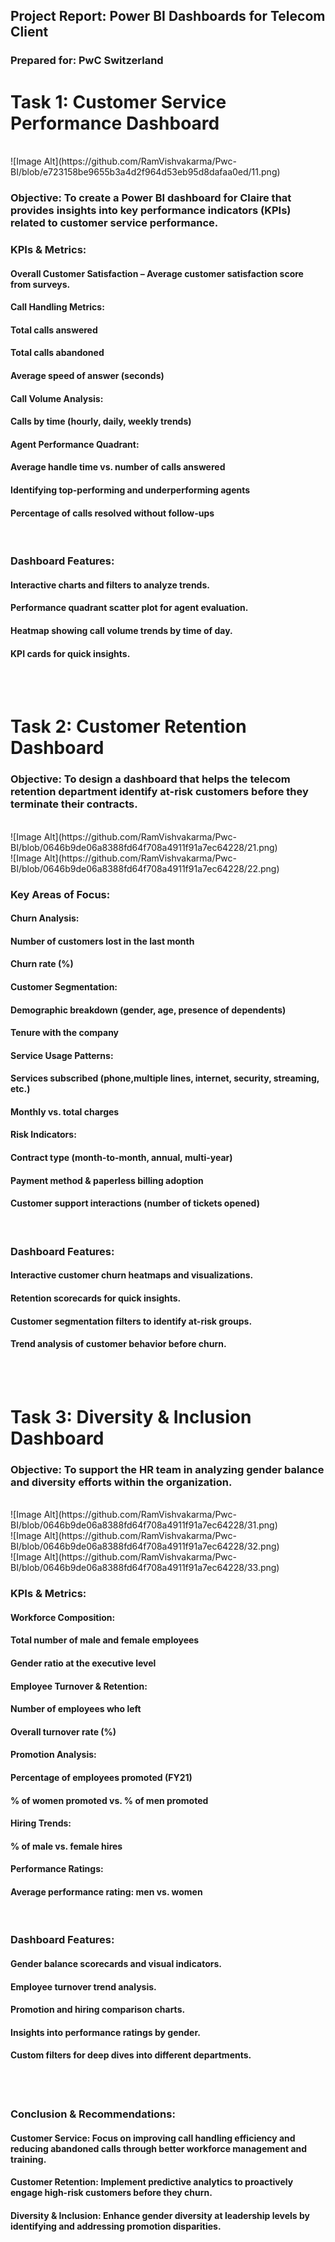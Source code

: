 <h2>Project Report: Power BI Dashboards for Telecom Client</h2>
<h3>Prepared for: PwC Switzerland</h3>
<h1>Task 1: Customer Service Performance Dashboard</h1>
<br>
![Image Alt](https://github.com/RamVishvakarma/Pwc-BI/blob/e723158be9655b3a4d2f964d53eb95d8dafaa0ed/11.png)
<br>
<h3>Objective: To create a Power BI dashboard for Claire that provides insights into key performance indicators (KPIs) related to customer service performance.</h3>
<h3>KPIs & Metrics:</h3>
<h4>Overall Customer Satisfaction – Average customer satisfaction score from surveys.</h4>
<h4>Call Handling Metrics:</h4>
<h4>Total calls answered</h4>
<h4>Total calls abandoned</h4>
<h4>Average speed of answer (seconds)</h4>
<h4>Call Volume Analysis:</h4>
<h4>Calls by time (hourly, daily, weekly trends)</h4>
<h4>Agent Performance Quadrant:</h4>
<h4>Average handle time vs. number of calls answered</h4>
<h4>Identifying top-performing and underperforming agents</h4>

<h4>Percentage of calls resolved without follow-ups</h4>
<br>
<h3>Dashboard Features:</h3>
<h4>Interactive charts and filters to analyze trends.</h4>
<h4>Performance quadrant scatter plot for agent evaluation.</h4>
<h4>Heatmap showing call volume trends by time of day.</h4>
<h4>KPI cards for quick insights.</h4>

<br>
<br>
<h1>Task 2: Customer Retention Dashboard</h1>
<h3>Objective: To design a dashboard that helps the telecom retention department identify at-risk customers before they terminate their contracts.</h3>
<br>
![Image Alt](https://github.com/RamVishvakarma/Pwc-BI/blob/0646b9de06a8388fd64f708a4911f91a7ec64228/21.png)
<br>
![Image Alt](https://github.com/RamVishvakarma/Pwc-BI/blob/0646b9de06a8388fd64f708a4911f91a7ec64228/22.png)
<br>
<h3>Key Areas of Focus:</h3>
<h4>Churn Analysis:</h4>
<h4>Number of customers lost in the last month</h4>
<h4>Churn rate (%)</h4>
<h4>Customer Segmentation:</h4>
<h4>Demographic breakdown (gender, age, presence of dependents)</h4>
<h4>Tenure with the company</h4>
<h4>Service Usage Patterns:</h4>
<h4>Services subscribed (phone,multiple lines, internet, security, streaming, etc.)</h4>
<h4>Monthly vs. total charges</h4>
<h4>Risk Indicators:</h4>
<h4>Contract type (month-to-month, annual, multi-year)</h4>
<h4>Payment method & paperless billing adoption</h4>
<h4>Customer support interactions (number of tickets opened)</h4>


<br>
<h3>Dashboard Features:</h3>
<h4>Interactive customer churn heatmaps and visualizations.</h4>
<h4>Retention scorecards for quick insights.</h4>
<h4>Customer segmentation filters to identify at-risk groups.</h4>
<h4>Trend analysis of customer behavior before churn.</h4>
<br>
<br>



<h1>Task 3: Diversity & Inclusion Dashboard</h1>
<h3>Objective:
To support the HR team in analyzing gender balance and diversity efforts within the organization.</h3>
<br>
![Image Alt](https://github.com/RamVishvakarma/Pwc-BI/blob/0646b9de06a8388fd64f708a4911f91a7ec64228/31.png)
<br>
![Image Alt](https://github.com/RamVishvakarma/Pwc-BI/blob/0646b9de06a8388fd64f708a4911f91a7ec64228/32.png)
<br>
![Image Alt](https://github.com/RamVishvakarma/Pwc-BI/blob/0646b9de06a8388fd64f708a4911f91a7ec64228/33.png)
<br>
<h3>KPIs & Metrics:</h3>
<h4>Workforce Composition:</h4>
<h4>Total number of male and female employees</h4>
<h4>Gender ratio at the executive level</h4>
<h4>Employee Turnover & Retention:</h4>
<h4>Number of employees who left</h4>
<h4>Overall turnover rate (%)</h4>
<h4>Promotion Analysis:</h4>
<h4>Percentage of employees promoted (FY21)</h4>
<h4>% of women promoted vs. % of men promoted</h4>
<h4>Hiring Trends:</h4>
<h4>% of male vs. female hires</h4>
<h4>Performance Ratings:</h4>
<h4>Average performance rating: men vs. women</h4>
<br>
<h3>Dashboard Features:</h3>
<h4>Gender balance scorecards and visual indicators.</h4>
<h4>Employee turnover trend analysis.</h4>
<h4>Promotion and hiring comparison charts.</h4>
<h4>Insights into performance ratings by gender.</h4>
<h4>Custom filters for deep dives into different departments.</h4>
<br>
<br>
<h3>Conclusion & Recommendations:</h3>
<h4>Customer Service: Focus on improving call handling efficiency and reducing abandoned calls through better workforce management and training.</h4>
<h4>Customer Retention: Implement predictive analytics to proactively engage high-risk customers before they churn.</h4>
<h4>Diversity & Inclusion: Enhance gender diversity at leadership levels by identifying and addressing promotion disparities.</h4>


